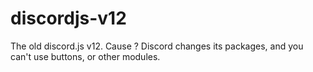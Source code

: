 # discordjs-v12
The old discord.js v12. Cause ? Discord changes its packages, and you can't use buttons, or other modules.
